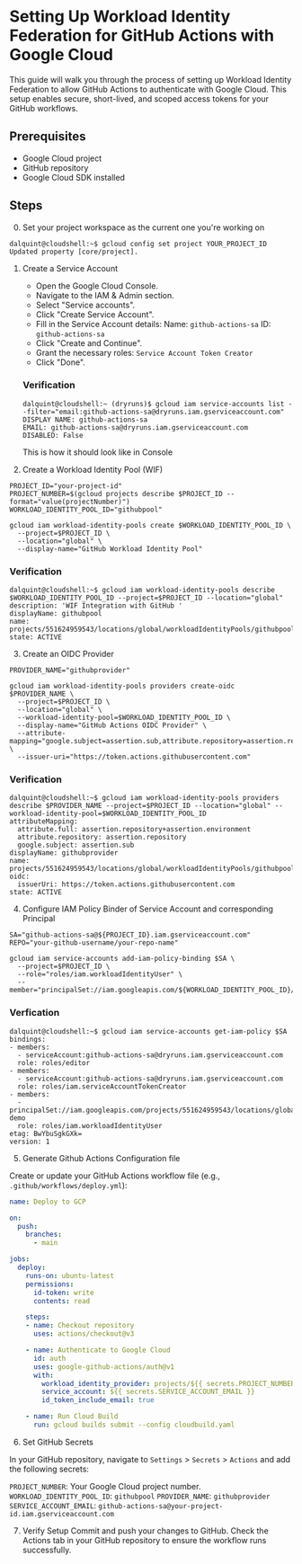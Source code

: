 # Setting Up Workload Identity Federation for GitHub Actions with Google Cloud


This guide will walk you through the process of setting up Workload Identity Federation to allow GitHub Actions to authenticate with Google Cloud. This setup enables secure, short-lived, and scoped access tokens for your GitHub workflows.

## Prerequisites
- Google Cloud project
- GitHub repository
- Google Cloud SDK installed

## Steps
0. Set your project workspace as the current one you're working on

```shell
dalquint@cloudshell:~$ gcloud config set project YOUR_PROJECT_ID
Updated property [core/project].

```
1. Create a Service Account
    - Open the Google Cloud Console.
    - Navigate to the IAM & Admin section.
    - Select "Service accounts".
    - Click "Create Service Account".
    - Fill in the Service Account details:
        Name: `github-actions-sa`
        ID: `github-actions-sa`
    - Click "Create and Continue".
    - Grant the necessary roles:
        `Service Account Token Creator`
    - Click "Done".


   ### Verification
    ```shell
    dalquint@cloudshell:~ (dryruns)$ gcloud iam service-accounts list --filter="email:github-actions-sa@dryruns.iam.gserviceaccount.com"    
    DISPLAY NAME: github-actions-sa
    EMAIL: github-actions-sa@dryruns.iam.gserviceaccount.com
    DISABLED: False

    ```

    This is how it should look like in Console

    





2. Create a Workload Identity Pool (WIF)

```shell
PROJECT_ID="your-project-id"
PROJECT_NUMBER=$(gcloud projects describe $PROJECT_ID --format="value(projectNumber)")
WORKLOAD_IDENTITY_POOL_ID="githubpool"

gcloud iam workload-identity-pools create $WORKLOAD_IDENTITY_POOL_ID \
  --project=$PROJECT_ID \
  --location="global" \
  --display-name="GitHub Workload Identity Pool"

```

### Verification

```shell
dalquint@cloudshell:~$ gcloud iam workload-identity-pools describe $WORKLOAD_IDENTITY_POOL_ID --project=$PROJECT_ID --location="global"
description: 'WIF Integration with GitHub '
displayName: githubpool
name: projects/551624959543/locations/global/workloadIdentityPools/githubpool
state: ACTIVE
```

3. Create an OIDC Provider

```shell
PROVIDER_NAME="githubprovider"

gcloud iam workload-identity-pools providers create-oidc $PROVIDER_NAME \
  --project=$PROJECT_ID \
  --location="global" \
  --workload-identity-pool=$WORKLOAD_IDENTITY_POOL_ID \
  --display-name="GitHub Actions OIDC Provider" \
  --attribute-mapping="google.subject=assertion.sub,attribute.repository=assertion.repository,attribute.full=assertion.repository+assertion.environment" \
  --issuer-uri="https://token.actions.githubusercontent.com"

```

### Verification

```shell
dalquint@cloudshell:~$ gcloud iam workload-identity-pools providers describe $PROVIDER_NAME --project=$PROJECT_ID --location="global" --workload-identity-pool=$WORKLOAD_IDENTITY_POOL_ID
attributeMapping:
  attribute.full: assertion.repository+assertion.environment
  attribute.repository: assertion.repository
  google.subject: assertion.sub
displayName: githubprovider
name: projects/551624959543/locations/global/workloadIdentityPools/githubpool/providers/githubprovider
oidc:
  issuerUri: https://token.actions.githubusercontent.com
state: ACTIVE
```

4. Configure IAM Policy Binder of Service Account and corresponding Principal

```shell
SA="github-actions-sa@${PROJECT_ID}.iam.gserviceaccount.com"
REPO="your-github-username/your-repo-name"

gcloud iam service-accounts add-iam-policy-binding $SA \
  --project=$PROJECT_ID \
  --role="roles/iam.workloadIdentityUser" \
  --member="principalSet://iam.googleapis.com/${WORKLOAD_IDENTITY_POOL_ID}/attribute.repository/${REPO}"

```

### Verfication

```shell
dalquint@cloudshell:~$ gcloud iam service-accounts get-iam-policy $SA
bindings:
- members:
  - serviceAccount:github-actions-sa@dryruns.iam.gserviceaccount.com
  role: roles/editor
- members:
  - serviceAccount:github-actions-sa@dryruns.iam.gserviceaccount.com
  role: roles/iam.serviceAccountTokenCreator
- members:
  - principalSet://iam.googleapis.com/projects/551624959543/locations/global/workloadIdentityPools/githubpool/attribute.repository/dralquinta/wif-demo
  role: roles/iam.workloadIdentityUser
etag: BwYbuSgkGXk=
version: 1
```


5. Generate Github Actions Configuration file

Create or update your GitHub Actions workflow file (e.g., `.github/workflows/deploy.yml`):

```yaml
name: Deploy to GCP

on:
  push:
    branches:
      - main

jobs:
  deploy:
    runs-on: ubuntu-latest
    permissions:
      id-token: write
      contents: read

    steps:
    - name: Checkout repository
      uses: actions/checkout@v3

    - name: Authenticate to Google Cloud
      id: auth
      uses: google-github-actions/auth@v1
      with:
        workload_identity_provider: projects/${{ secrets.PROJECT_NUMBER }}/locations/global/workloadIdentityPools/${{ secrets.WORKLOAD_IDENTITY_POOL_ID }}/providers/${{ secrets.PROVIDER_NAME }}
        service_account: ${{ secrets.SERVICE_ACCOUNT_EMAIL }}
        id_token_include_email: true

    - name: Run Cloud Build
      run: gcloud builds submit --config cloudbuild.yaml

```


6. Set GitHub Secrets

In your GitHub repository, navigate to `Settings` > `Secrets` > `Actions` and add the following secrets:

`PROJECT_NUMBER`: Your Google Cloud project number.
`WORKLOAD_IDENTITY_POOL_ID`: `githubpool`
`PROVIDER_NAME`: `githubprovider`
`SERVICE_ACCOUNT_EMAIL`: `github-actions-sa@your-project-id.iam.gserviceaccount.com`

7. Verify Setup
Commit and push your changes to GitHub.
Check the Actions tab in your GitHub repository to ensure the workflow runs successfully.



